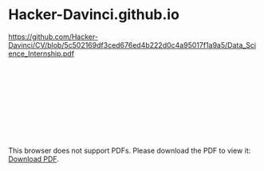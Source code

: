 # Hacker-Davinci.github.io
https://github.com/Hacker-Davinci/CV/blob/5c502169df3ced676ed4b222d0c4a95017f1a9a5/Data_Science_Internship.pdf

<object data="https://github.com/Hacker-Davinci/CV/blob/5c502169df3ced676ed4b222d0c4a95017f1a9a5/Data_Science_Internship.pdf
" type="application/pdf" width="700px" height="700px">
    <embed src="https://github.com/Hacker-Davinci/CV/blob/5c502169df3ced676ed4b222d0c4a95017f1a9a5/Data_Science_Internship.pdf">
        <p>This browser does not support PDFs. Please download the PDF to view it: <a href="https://github.com/Hacker-Davinci/CV/blob/5c502169df3ced676ed4b222d0c4a95017f1a9a5/Data_Science_Internship.pdf">Download PDF</a>.</p>
    </embed>
</object>
